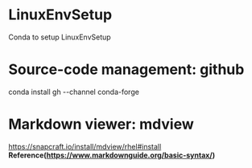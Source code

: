 # LinuxEnvSetup
Conda to setup LinuxEnvSetup

# Source-code management: github
conda install gh --channel conda-forge

# Markdown viewer: mdview
<https://snapcraft.io/install/mdview/rhel#install>
**Reference(https://www.markdownguide.org/basic-syntax/)**
